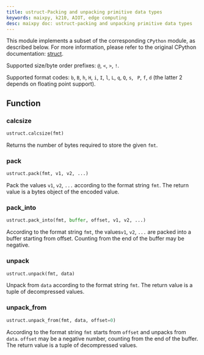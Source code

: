 ```yaml
---
title: ustruct-Packing and unpacking primitive data types
keywords: maixpy, k210, AIOT, edge computing
desc: maixpy ​​doc: ustruct-packing and unpacking primitive data types
---
```




This module implements a subset of the corresponding `CPython` module, as described below. For more information, please refer to the original CPython documentation: [struct](https://docs.python.org/3.5/library/struct.html#module-struct).

Supported size/byte order prefixes: `@`, `<`, `>`, `!`.

Supported format codes: `b`, `B`, `h`, `H`, `i`, `I`, `l`, `L`, `q`, `Q`, `s`, ` P`, `f`, `d` (the latter 2 depends on floating point support).

## Function

### calcsize

```python
ustruct.calcsize(fmt)
```

Returns the number of bytes required to store the given `fmt`.

### pack

```python
ustruct.pack(fmt, v1, v2, ...)
```

Pack the values ​​`v1`, `v2`, `...` according to the format string `fmt`. The return value is a bytes object of the encoded value.

### pack_into

```python
ustruct.pack_into(fmt, buffer, offset, v1, v2, ...)
```

According to the format string `fmt`, the values ​​`v1`, `v2`, `...` are packed into a buffer starting from offset. Counting from the end of the buffer may be negative.

### unpack

```python
ustruct.unpack(fmt, data)
```

Unpack from `data` according to the format string `fmt`. The return value is a tuple of decompressed values.

### unpack_from

```python
ustruct.unpack_from(fmt, data, offset=0)
```

According to the format string `fmt` starts from `offset` and unpacks from `data`. `offset` may be a negative number, counting from the end of the buffer. The return value is a tuple of decompressed values.
